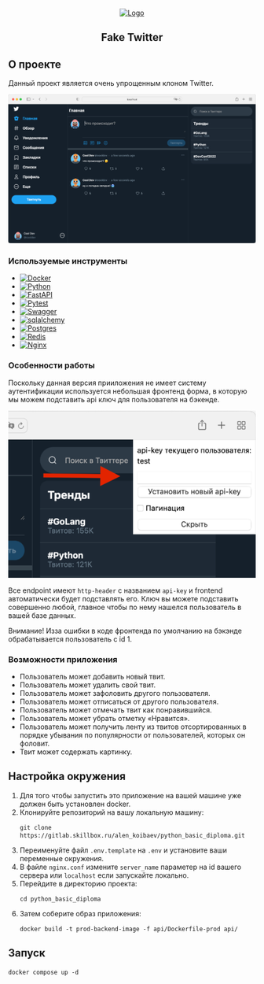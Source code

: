 <!-- PROJECT LOGO -->
<br />
<div align="center">
  <a href="">
    <img src="frontend/static/favicon.ico" alt="Logo" width="150" height="150">
  </a>
  <h2 align="center">Fake Twitter</h2>
</div>



## О проекте
Данный проект является очень упрощенным клоном Twitter.

![Product Name Screen Shot][product-screenshot]

### Используемые инструменты
* [![Docker](https://img.shields.io/badge/docker-%230db7ed.svg?style=for-the-badge&logo=docker&logoColor=white)][docker-url]
* [![Python](https://img.shields.io/badge/python-3670A0?style=for-the-badge&logo=python&logoColor=ffdd54)][Python-url]
* [![FastAPI](https://img.shields.io/badge/FastAPI-005571?style=for-the-badge&logo=fastapi)][fastapi-url]
* [![Pytest](https://img.shields.io/badge/pytest-%23ffffff.svg?style=for-the-badge&logo=pytest&logoColor=2f9fe3)][pytest-url]
* [![Swagger](https://img.shields.io/badge/-Swagger-%23Clojure?style=for-the-badge&logo=swagger&logoColor=white)][swagger-url]
* [![sqlalchemy](https://www.sqlalchemy.org/img/sqla_logo.png)][sqlalchemy-url]
* [![Postgres](https://img.shields.io/badge/postgres-%23316192.svg?style=for-the-badge&logo=postgresql&logoColor=white)][postgres-url]
* [![Redis](https://img.shields.io/badge/redis-%23DD0031.svg?style=for-the-badge&logo=redis&logoColor=white)][redis-url]
* [![Nginx](https://img.shields.io/badge/nginx-%23009639.svg?style=for-the-badge&logo=nginx&logoColor=white)][nginx-url]


### Особенности работы
Поскольку данная версия прииложения не имеет систему аутентификации используется небольшая фронтенд форма, в которую мы можем подставить api ключ для пользователя на бэкенде.

![Keys][key-form-example-screenshot]

Все endpoint имеют `http-header` с названием `api-key` и frontend автоматически будет подставлять его. 
Ключ вы можете подставить совершенно любой, главное чтобы по нему нашелся пользователь в вашей базе данных. 

Внимание! Изза ошибки в коде фронтенда по умолчанию на бэкэнде обрабатывается пользователь с id 1.

### Возможности приложения
- Пользователь может добавить новый твит.
- Пользователь может удалить свой твит.
- Пользователь может зафоловить другого пользователя.
- Пользователь может отписаться от другого пользователя.
- Пользователь может отмечать твит как понравившийся.
- Пользователь может убрать отметку «Нравится». 
- Пользователь может получить ленту из твитов отсортированных в
порядке убывания по популярности от пользователей, которых он
фоловит.
- Твит может содержать картинку.


## Настройка окружения
1. Для того чтобы запустить это приложение на вашей машине уже должен быть установлен docker.
2. Клонируйте репозиторий на вашу локальную машину:
   ```shell
   git clone https://gitlab.skillbox.ru/alen_koibaev/python_basic_diploma.git
   ```
3. Переименуйте файл `.env.template` на `.env` и установите ваши переменные окружения.
4. В файле `nginx.conf` измените `server_name` параметер на id вашего сервера или `localhost` если запускайте локально.
5. Перейдите в директорию проекта:
   ```shell
   cd python_basic_diploma
   ```
6. Затем соберите образ приложения:
    ```shell
    docker build -t prod-backend-image -f api/Dockerfile-prod api/
    ```

## Запуск
   ```shell
   docker compose up -d
   ```


<!-- MARKDOWN LINKS & IMAGES -->
<!-- https://www.markdownguide.org/basic-syntax/#reference-style-links -->

[Python-url]: https://www.python.org/
[fastapi-url]: https://fastapi.tiangolo.com/
[postgres-url]: https://www.postgresql.org/
[pytest-url]: https://docs.pytest.org/en/stable/
[swagger-url]: https://fastapi.tiangolo.com/features/
[nginx-url]: https://nginx.org/en/
[sqlalchemy-url]: https://www.sqlalchemy.org/
[redis-url]: https://redis.io/
[docker-url]: https://www.docker.com/
[product-screenshot]: images/demo.png
[key-form-example-screenshot]: images/key-form.png